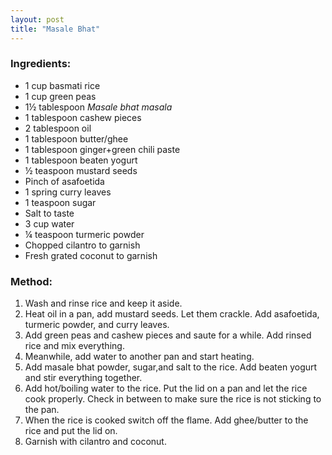 ```yaml
---
layout: post
title: "Masale Bhat"
---
```



### Ingredients:
* 1 cup basmati rice
* 1 cup green peas
* 1½ tablespoon _Masale bhat masala_
* 1 tablespoon cashew pieces
* 2 tablespoon oil
* 1 tablespoon butter/ghee
* 1 tablespoon ginger+green chili paste
* 1 tablespoon beaten yogurt
* ½ teaspoon mustard seeds
* Pinch of asafoetida
* 1 spring curry leaves
* 1 teaspoon sugar
* Salt to taste
* 3 cup water
* ¼ teaspoon turmeric powder
* Chopped cilantro to garnish
* Fresh grated coconut to garnish

### Method:
1. Wash and rinse rice and keep it aside.
2. Heat oil in a pan, add mustard seeds. Let them crackle. Add asafoetida, turmeric powder, and curry leaves. 
3. Add green peas and cashew pieces and saute for a while. Add rinsed rice and mix everything. 
4. Meanwhile, add water to another pan and start heating. 
5. Add masale bhat powder, sugar,and salt to the rice. Add beaten yogurt and stir everything together. 
6. Add hot/boiling water to the rice. Put the lid on a pan and let the rice cook properly. Check in between to make sure the rice is not sticking to the pan. 
7. When the rice is cooked switch off the flame. Add ghee/butter to the rice and put the lid on. 
8. Garnish with cilantro and coconut.